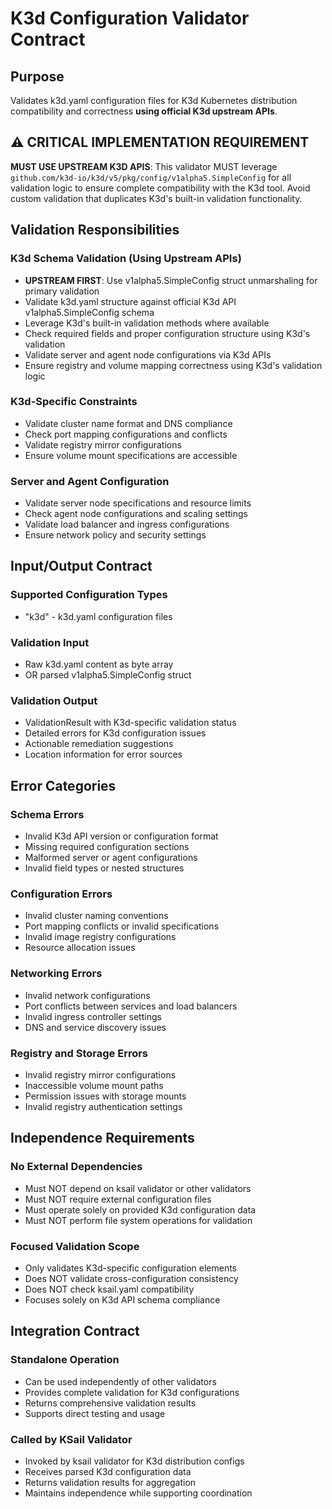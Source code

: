 # K3d Configuration Validator Contract

## Purpose

Validates k3d.yaml configuration files for K3d Kubernetes distribution compatibility and correctness **using official K3d upstream APIs**.

## ⚠️ CRITICAL IMPLEMENTATION REQUIREMENT

**MUST USE UPSTREAM K3D APIS**: This validator MUST leverage `github.com/k3d-io/k3d/v5/pkg/config/v1alpha5.SimpleConfig` for all validation logic to ensure complete compatibility with the K3d tool. Avoid custom validation that duplicates K3d's built-in validation functionality.

## Validation Responsibilities

### K3d Schema Validation (Using Upstream APIs)

- **UPSTREAM FIRST**: Use v1alpha5.SimpleConfig struct unmarshaling for primary validation
- Validate k3d.yaml structure against official K3d API v1alpha5.SimpleConfig schema
- Leverage K3d's built-in validation methods where available
- Check required fields and proper configuration structure using K3d's validation
- Validate server and agent node configurations via K3d APIs
- Ensure registry and volume mapping correctness using K3d's validation logic

### K3d-Specific Constraints

- Validate cluster name format and DNS compliance
- Check port mapping configurations and conflicts
- Validate registry mirror configurations
- Ensure volume mount specifications are accessible

### Server and Agent Configuration

- Validate server node specifications and resource limits
- Check agent node configurations and scaling settings
- Validate load balancer and ingress configurations
- Ensure network policy and security settings

## Input/Output Contract

### Supported Configuration Types

- "k3d" - k3d.yaml configuration files

### Validation Input

- Raw k3d.yaml content as byte array
- OR parsed v1alpha5.SimpleConfig struct

### Validation Output

- ValidationResult with K3d-specific validation status
- Detailed errors for K3d configuration issues
- Actionable remediation suggestions
- Location information for error sources

## Error Categories

### Schema Errors

- Invalid K3d API version or configuration format
- Missing required configuration sections
- Malformed server or agent configurations
- Invalid field types or nested structures

### Configuration Errors

- Invalid cluster naming conventions
- Port mapping conflicts or invalid specifications
- Invalid image registry configurations
- Resource allocation issues

### Networking Errors

- Invalid network configurations
- Port conflicts between services and load balancers
- Invalid ingress controller settings
- DNS and service discovery issues

### Registry and Storage Errors

- Invalid registry mirror configurations
- Inaccessible volume mount paths
- Permission issues with storage mounts
- Invalid registry authentication settings

## Independence Requirements

### No External Dependencies

- Must NOT depend on ksail validator or other validators
- Must NOT require external configuration files
- Must operate solely on provided K3d configuration data
- Must NOT perform file system operations for validation

### Focused Validation Scope

- Only validates K3d-specific configuration elements
- Does NOT validate cross-configuration consistency
- Does NOT check ksail.yaml compatibility
- Focuses solely on K3d API schema compliance

## Integration Contract

### Standalone Operation

- Can be used independently of other validators
- Provides complete validation for K3d configurations
- Returns comprehensive validation results
- Supports direct testing and usage

### Called by KSail Validator

- Invoked by ksail validator for K3d distribution configs
- Receives parsed K3d configuration data
- Returns validation results for aggregation
- Maintains independence while supporting coordination
